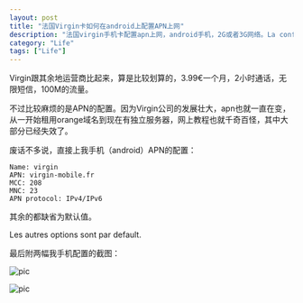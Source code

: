 ```yaml
---
layout: post
title: "法国Virgin卡如何在android上配置APN上网"
description: "法国virgin手机卡配置apn上网，android手机，2G或者3G网络。La configuration d'APN sur Android pour Virgin en France"
category: "Life"
tags: ["Life"]
---
```


Virgin跟其余地运营商比起来，算是比较划算的，3.99€一个月，2小时通话，无限短信，100M的流量。

不过比较麻烦的是APN的配置。因为Virgin公司的发展壮大，apn也就一直在变，从一开始租用orange域名到现在有独立服务器，网上教程也就千奇百怪，其中大部分已经失效了。

废话不多说，直接上我手机（android）APN的配置：

    Name: virgin
    APN: virgin-mobile.fr
    MCC: 208
    MNC: 23
    APN protocol: IPv4/IPv6

其余的都缺省为默认值。

Les autres options sont par default.

最后附两幅我手机配置的截图：

![pic](http://media-cache-ec0.pinimg.com/736x/6c/6b/2f/6c6b2fd8e5b9ab0afa603b2759eb830b.jpg)

![pic](http://media-cache-ak0.pinimg.com/736x/fc/a5/30/fca53080cd176adc52d6c63112d0eff1.jpg)
